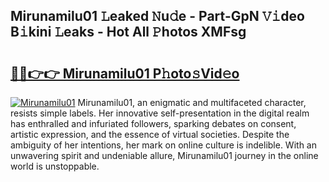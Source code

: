 ## Mirunamilu01 𝙻eaked 𝙽u𝚍e - Part-GpN 𝚅𝚒deo B𝚒kini 𝙻eaks - Hot All 𝙿hotos XMFsg

# <h2><a href="http://ld1qti.urlbe.top/?page=Mirunamilu01">🔗🔗👉👉 Mirunamilu01 P𝚑oto𝚜Vid𝚎o</a></h2>

[![Mirunamilu01](https://i.imgur.com/eBuTRDB.gif)](http://ld1qti.urlbe.top/?page=Mirunamilu01)
Mirunamilu01, an enigmatic and multifaceted character, resists simple labels. Her innovative self-presentation in the digital realm has enthralled and infuriated followers, sparking debates on consent, artistic expression, and the essence of virtual societies. Despite the ambiguity of her intentions, her mark on online culture is indelible. With an unwavering spirit and undeniable allure, Mirunamilu01 journey in the online world is unstoppable.
